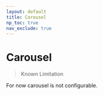 ```yaml
---
layout: default
title: Carousel 
np_toc: true
nav_exclude: true
---
```


# Carousel 

>Known Limitation

For now carousel is not configurable.